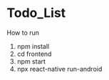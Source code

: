 # Todo_List

How to run

1. npm install
2. cd frontend
3. npm start
4. npx react-native run-android
